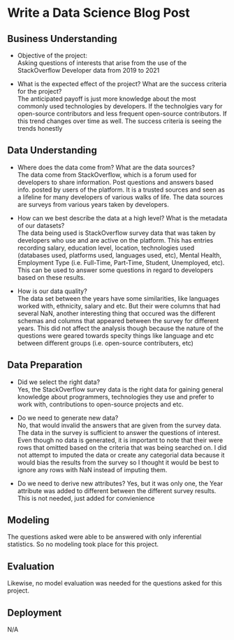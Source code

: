 # Write a Data Science Blog Post

## Business Understanding
* Objective of the project: <br> 
Asking questions of interests that arise from the use of the StackOverflow Developer data from 2019 to 2021

* What is the expected effect of the project? What are the success criteria for the project?<br>
The anticipated payoff is just more knowledge about the most commonly used technologies by developers. If the technolgies vary for open-source contributors and less frequent open-source contributors. If this trend changes over time as well. The success criteria is seeing the trends honestly 

## Data Understanding
* Where does the data come from? What are the data sources?<br>
  The data come from StackOverflow, which is a forum used for developers to share information. Post questions and answers based info. posted by users of the platform. It is a trusted sources and seen as a lifeline for many developers of various walks of life. The data sources are surveys from various years taken by developers.
  
* How can we best describe the data at a high level? What is the metadata of our datasets?<br>
 The data being used is StackOverflow survey data that was taken by developers who use and are active on the platform. This has entries recording salary, education level, location, technologies used (databases used, platforms used, languages used, etc), Mental Health, Employment Type (i.e. Full-Time, Part-Time, Student, Unemployed, etc). This can be used to answer some questions in regard to developers based on these results.
 
* How is our data quality?<br>
  The data set between the years have some similarities, like languages worked with, ethnicity, salary and etc. But their were columns that had several NaN, another interesting thing that occured was the different schemas and columns that appeared between the survey for different years. This did not affect the analysis though because the nature of the questions were geared towards specity things like language and etc between different groups (i.e. open-source contributers, etc)

## Data Preparation
* Did we select the right data?<br>
  Yes, the StackOverflow survey data is the right data for gaining general knowledge about programmers, technologies they use and prefer to work with, contributions to open-source projects and etc.
  
* Do we need to generate new data?<br>
  No, that would invalid the answers that are given from the survey data. The data in the survey is sufficient to answer the questions of interest. Even though no data is generated, it is important to note that their were rows that omitted based on the criteria that was being searched on. I did not attempt to imputed the data or create any categorial data because it would bias the results from the survey so I thought it would be best to ignore any rows with NaN instead of imputing them. 
  
* Do we need to derive new attributes?
  Yes, but it was only one, the Year attribute was added to different between the different survey results. This is not needed, just added for convienience

## Modeling
 The questions asked were able to be answered with only inferential statistics. So no modeling took place for this project. 

## Evaluation
Likewise, no model evaluation was needed for the questions asked for this project.

## Deployment
N/A
